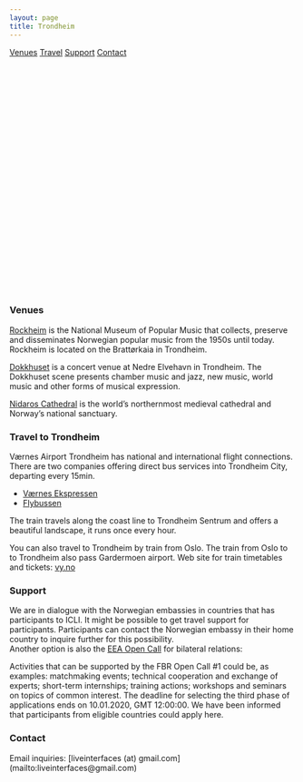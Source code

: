 ```yaml
---
layout: page
title: Trondheim
---
```


<script src='https://api.tiles.mapbox.com/mapbox-gl-js/v1.3.1/mapbox-gl.js'></script>
<link href='https://api.tiles.mapbox.com/mapbox-gl-js/v1.3.1/mapbox-gl.css' rel='stylesheet' />
<style>
  #map { 
    position: top:0; bottom:0; height: 400px; max-width: 100%; 
  }
  .marker {
    background-image: url('../assets/img/poi.png');
    background-size: cover;
    width: 50px;
    height: 50px;
    border-radius: 50%;
    cursor: pointer;
  }
  .mapboxgl-popup {
    max-width: 200px;
  }

  .mapboxgl-popup-content {
    text-align: center;
    font-family: 'Open Sans', sans-serif;
  }
</style>
  
[Venues](#venues)
[Travel](#travel)
[Support](#support)
[Contact](#contact)

<div id='map'></div>

<script>
  mapboxgl.accessToken = 'pk.eyJ1IjoibGl2ZWludGVyZmFjZXMiLCJhIjoiY2swcDZ5Mno3MGYxdjNnbjZmYmJsdHJkaSJ9.bfcq3YulwNY3JekbxvASOQ';
   
  var map = new mapboxgl.Map({
    container: 'map',
    style: 'mapbox://styles/mapbox/streets-v9',
    center: [10.406494, 63.434764],
    zoom: 12
  });
   
  var geojson = {
    type: 'FeatureCollection',
    features: [{
      type: 'Feature',
      geometry: {
        type: 'Point',
        coordinates: [10.401446, 63.438835]
      },
      properties: {
        title: 'Rockheim',
        description: 'Brattørkaia 14, 7010 Trondheim'
      }
    },
    {
      type: 'Feature',
      geometry: {
        type: 'Point',
        coordinates: [10.411141, 63.434183]
      },
      properties: {
        title: 'Dokkhuset',
        description: 'Dokkparken 4, 7042 Trondheim'
      }
    },
    {
      type: 'Feature',
      geometry: {
        type: 'Point',
        coordinates: [10.395398, 63.426880]
      },
      properties: {
        title: 'Nidarosdomen',
        description: 'Kongsgårdsgata 2, 7013 Trondheim'
      }
    }]
  };
   
  map.on('load', function () {
    geojson.features.forEach(function(marker) {
      // create a HTML element for each feature
      var el = document.createElement('div');
      el.className = 'marker';

      // make a marker for each feature and add to the map
      new mapboxgl.Marker(el)
      .setLngLat(marker.geometry.coordinates)
      // add popups
      .setPopup(new mapboxgl.Popup({ offset: 25, maxWidth: 150, anchor: 'left' })
        .setHTML(
          '<h5>' + marker.properties.title + '</h5>' + 
          '<p>' + marker.properties.description + '</p>' + 
          // use the (...)_thumb.jpg images
          '<img src=\'../assets/img/' + marker.properties.title.toLowerCase() + '_thumb.jpg\'></img>'
        ))
      .addTo(map);
    });
  });
 
</script>

<h3 id="venues">Venues</h3>  

[Rockheim](https://rockheim.no/) is the National Museum of Popular Music that collects, preserve and disseminates
Norwegian popular music from the 1950s until today. Rockheim is located on the Brattørkaia in Trondheim.  

[Dokkhuset](http://dokkhuset.no/) is a concert venue at Nedre Elvehavn in Trondheim. The Dokkhuset scene presents chamber music and jazz, new music, world music and other forms of musical expression.

[Nidaros Cathedral](https://www.nidarosdomen.no/en/) is the world’s northernmost medieval cathedral and Norway’s national sanctuary.


<h3 id="travel">Travel to Trondheim</h3>  

Værnes Airport Trondheim has national and international flight connections.
There are two companies offering direct bus services into Trondheim City, departing every 15min.  

* [Værnes Ekspressen](https://vaernesekspressen.no/)
* [Flybussen](https://www.flybussen.no/?dir=to)

The train travels along the coast line to Trondheim Sentrum and offers a beautiful landscape, it
runs once every hour. 

You can also travel to Trondheim by train from Oslo. The train from Oslo to to Trondheim also pass Gardermoen airport.
Web site for train timetables and tickets: [vy.no](https://www.vy.no/en)

<h3 id="support">Support</h3>

We are in dialogue with the Norwegian embassies in countries that has participants to ICLI. It might be possible to get travel support for participants. Participants can contact the Norwegian embassy in their home country to inquire further for this possibility.  
Another option is also the [EEA Open Call](https://www.eeagrants.gov.pt/en/programmes/bilateral-relations/calls/fbr-open-call-1/) for bilateral relations: 

Activities that can be supported by the FBR Open Call #1 could be, as examples: matchmaking events; technical cooperation and exchange of experts; short-term internships; training actions; workshops and seminars on topics of common interest.
The deadline for selecting the third phase of applications ends on 10.01.2020, GMT 12:00:00.
We have been informed that participants from eligible countries could apply here.

<h3 id="contact">Contact</h3>
Email inquiries: [liveinterfaces (at) gmail.com](mailto:liveinterfaces@gmail.com)
